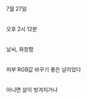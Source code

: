 <br><br><br>
7월 27일
<br><br><br>
오후 2시 12분
<br><br><br>
날씨, 화창함
<br><br><br>
피부 RGB값 바꾸기 좋은 날이었다
<br><br><br>
아니면 살이 벗겨지거나
<br><br><br>
